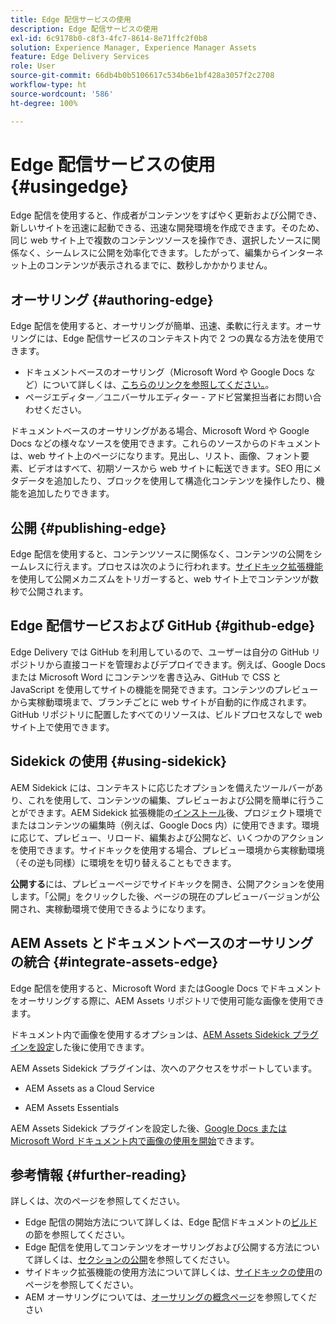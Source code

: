 ```yaml
---
title: Edge 配信サービスの使用
description: Edge 配信サービスの使用
exl-id: 6c9178b0-c8f3-4fc7-8614-8e71ffc2f0b8
solution: Experience Manager, Experience Manager Assets
feature: Edge Delivery Services
role: User
source-git-commit: 66db4b0b5106617c534b6e1bf428a3057f2c2708
workflow-type: ht
source-wordcount: '586'
ht-degree: 100%

---
```


# Edge 配信サービスの使用 {#usingedge}

Edge 配信を使用すると、作成者がコンテンツをすばやく更新および公開でき、新しいサイトを迅速に起動できる、迅速な開発環境を作成できます。そのため、同じ web サイト上で複数のコンテンツソースを操作でき、選択したソースに関係なく、シームレスに公開を効率化できます。したがって、編集からインターネット上のコンテンツが表示されるまでに、数秒しかかかりません。

## オーサリング {#authoring-edge}

Edge 配信を使用すると、オーサリングが簡単、迅速、柔軟に行えます。オーサリングには、Edge 配信サービスのコンテキスト内で 2 つの異なる方法を使用できます。

* ドキュメントベースのオーサリング（Microsoft Word や Google Docs など）について詳しくは、[こちらのリンクを参照してください。](https://www.hlx.live/docs/authoring)。
* ページエディター／ユニバーサルエディター - アドビ営業担当者にお問い合わせください。

ドキュメントベースのオーサリングがある場合、Microsoft Word や Google Docs などの様々なソースを使用できます。これらのソースからのドキュメントは、web サイト上のページになります。見出し、リスト、画像、フォント要素、ビデオはすべて、初期ソースから web サイトに転送できます。SEO 用にメタデータを追加したり、ブロックを使用して構造化コンテンツを操作したり、機能を追加したりできます。

## 公開 {#publishing-edge}

Edge 配信を使用すると、コンテンツソースに関係なく、コンテンツの公開をシームレスに行えます。プロセスは次のように行われます。[サイドキック拡張機能](#using-sidekick)を使用して公開メカニズムをトリガーすると、web サイト上でコンテンツが数秒で公開されます。

## Edge 配信サービスおよび GitHub {#github-edge}

Edge Delivery では GitHub を利用しているので、ユーザーは自分の GitHub リポジトリから直接コードを管理およびデプロイできます。例えば、Google Docs または Microsoft Word にコンテンツを書き込み、GitHub で CSS と JavaScript を使用してサイトの機能を開発できます。コンテンツのプレビューから実稼動環境まで、ブランチごとに web サイトが自動的に作成されます。GitHub リポジトリに配置したすべてのリソースは、ビルドプロセスなしで web サイト上で使用できます。

## Sidekick の使用 {#using-sidekick}

AEM Sidekick には、コンテキストに応じたオプションを備えたツールバーがあり、これを使用して、コンテンツの編集、プレビューおよび公開を簡単に行うことができます。AEM Sidekick 拡張機能の[インストール](https://www.hlx.live/docs/sidekick-extension)後、プロジェクト環境でまたはコンテンツの編集時（例えば、Google Docs 内）に使用できます。環境に応じて、プレビュー、リロード、編集および公開など、いくつかのアクションを使用できます。サイドキックを使用する場合、プレビュー環境から実稼動環境（その逆も同様）に環境をを切り替えることもできます。

**公開する**&#x200B;には、プレビューページでサイドキックを開き、公開アクションを使用します。「公開」をクリックした後、ページの現在のプレビューバージョンが公開され、実稼動環境で使用できるようになります。

## AEM Assets とドキュメントベースのオーサリングの統合 {#integrate-assets-edge}

Edge 配信を使用すると、Microsoft Word またはGoogle Docs でドキュメントをオーサリングする際に、AEM Assets リポジトリで使用可能な画像を使用できます。

ドキュメント内で画像を使用するオプションは、[AEM Assets Sidekick プラグインを設定](https://www.hlx.live/developer/configuring-aem-assets-sidekick-plugin)した後に使用できます。

AEM Assets Sidekick プラグインは、次へのアクセスをサポートしています。

* AEM Assets as a Cloud Service

* AEM Assets Essentials

AEM Assets Sidekick プラグインを設定した後、[Google Docs または Microsoft Word ドキュメント内で画像の使用を開始](https://www.hlx.live/docs/aem-assets-sidekick-plugin)できます。

## 参考情報 {#further-reading}

詳しくは、次のページを参照してください。

* Edge 配信の開始方法について詳しくは、Edge 配信ドキュメントの[ビルド](https://www.hlx.live/docs/#build)の節を参照してください。
* Edge 配信を使用してコンテンツをオーサリングおよび公開する方法について詳しくは、[セクションの公開](https://www.hlx.live/docs/authoring)を参照してください。
* サイドキック拡張機能の使用方法について詳しくは、[サイドキックの使用](https://www.hlx.live/docs/sidekick)のページを参照してください。
* AEM オーサリングについては、[オーサリングの概念ページ](/help/sites-authoring/author.md)を参照してください
